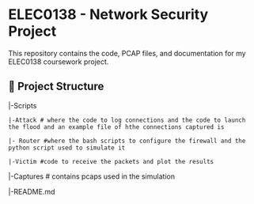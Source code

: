 # ELEC0138 - Network Security Project

This repository contains the code, PCAP files, and documentation for my ELEC0138 coursework project.

## 📁 Project Structure
|-Scripts

	|-Attack # where the code to log connections and the code to launch the flood and an example file of hthe connections captured is
 
	|- Router #where the bash scripts to configure the firewall and the python script used to simulate it
 
	|-Victim #code to receive the packets and plot the results
|-Captures # contains pcaps used in the simulation

|-README.md
